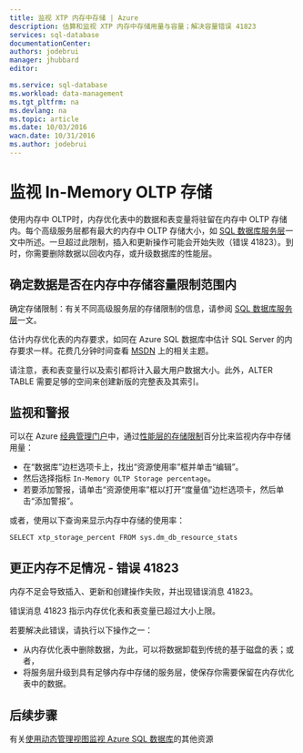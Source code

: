 ```yaml
---
title: 监视 XTP 内存中存储 | Azure
description: 估算和监视 XTP 内存中存储用量与容量；解决容量错误 41823
services: sql-database
documentationCenter: 
authors: jodebrui
manager: jhubbard
editor: 

ms.service: sql-database
ms.workload: data-management
ms.tgt_pltfrm: na
ms.devlang: na
ms.topic: article
ms.date: 10/03/2016
wacn.date: 10/31/2016
ms.author: jodebrui
---
```


# 监视 In-Memory OLTP 存储

使用内存中 OLTP时，内存优化表中的数据和表变量将驻留在内存中 OLTP 存储内。每个高级服务层都有最大的内存中 OLTP 存储大小，如 [SQL 数据库服务层](./sql-database-service-tiers.md#service-tiers-for-single-databases)一文中所述。一旦超过此限制，插入和更新操作可能会开始失败（错误 41823）。到时，你需要删除数据以回收内存，或升级数据库的性能层。

## 确定数据是否在内存中存储容量限制范围内

确定存储限制：有关不同高级服务层的存储限制的信息，请参阅 [SQL 数据库服务层](./sql-database-service-tiers.md#service-tiers-for-single-databases)一文。

估计内存优化表的内存要求，如同在 Azure SQL 数据库中估计 SQL Server 的内存要求一样。花费几分钟时间查看 [MSDN](https://msdn.microsoft.com/zh-cn/library/dn282389.aspx) 上的相关主题。

请注意，表和表变量行以及索引都将计入最大用户数据大小。此外，ALTER TABLE 需要足够的空间来创建新版的完整表及其索引。

## 监视和警报

可以在 Azure [经典管理门户](./sql-database-service-tiers.md#service-tiers-for-single-databases)中，通过[性能层的存储限制](https://manage.windowsazure.cn)百分比来监视内存中存储用量：

- 在“数据库”边栏选项卡上，找出“资源使用率”框并单击“编辑”。
- 然后选择指标 `In-Memory OLTP Storage percentage`。
- 若要添加警报，请单击“资源使用率”框以打开“度量值”边栏选项卡，然后单击“添加警报”。

或者，使用以下查询来显示内存中存储的使用率：

```
SELECT xtp_storage_percent FROM sys.dm_db_resource_stats
```

## 更正内存不足情况 - 错误 41823

内存不足会导致插入、更新和创建操作失败，并出现错误消息 41823。

错误消息 41823 指示内存优化表和表变量已超过大小上限。

若要解决此错误，请执行以下操作之一：

- 从内存优化表中删除数据，为此，可以将数据卸载到传统的基于磁盘的表；或者，
- 将服务层升级到具有足够内存中存储的服务层，使保存你需要保留在内存优化表中的数据。

## 后续步骤
有关[使用动态管理视图监视 Azure SQL 数据库](./sql-database-monitoring-with-dmvs.md)的其他资源

<!---HONumber=Mooncake_1024_2016-->